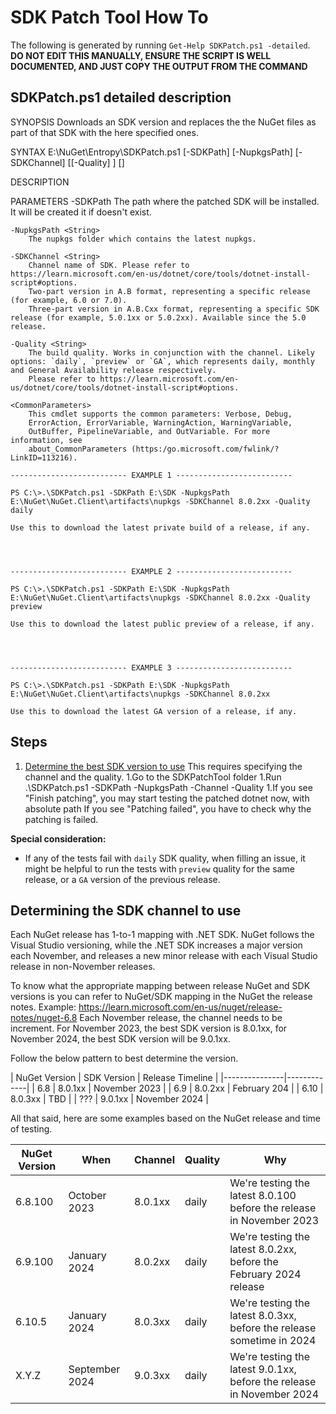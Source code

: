 # SDK Patch Tool How To

The following is generated by running `Get-Help SDKPatch.ps1 -detailed`. **DO NOT EDIT THIS MANUALLY, ENSURE THE SCRIPT IS WELL DOCUMENTED, AND JUST COPY THE OUTPUT FROM THE COMMAND**

## SDKPatch.ps1 detailed description
    
SYNOPSIS
    Downloads an SDK version and replaces the the NuGet files as part of that SDK with the here specified ones.
    
    
SYNTAX
    E:\NuGet\Entropy\SDKPatch.ps1 [-SDKPath] <String> [-NupkgsPath] <String> [-SDKChannel] <String> [[-Quality] <String>] [<CommonParameters>]
    
    
DESCRIPTION
    

PARAMETERS
    -SDKPath <String>
        The path where the patched SDK will be installed. It will be created it if doesn't exist.
        
    -NupkgsPath <String>
        The nupkgs folder which contains the latest nupkgs.
        
    -SDKChannel <String>
        Channel name of SDK. Please refer to https://learn.microsoft.com/en-us/dotnet/core/tools/dotnet-install-script#options. 
        Two-part version in A.B format, representing a specific release (for example, 6.0 or 7.0). 
        Three-part version in A.B.Cxx format, representing a specific SDK release (for example, 5.0.1xx or 5.0.2xx). Available since the 5.0 release.

    -Quality <String>
        The build quality. Works in conjunction with the channel. Likely options: `daily`, `preview` or `GA`, which represents daily, monthly and General Availability release respectively.
        Please refer to https://learn.microsoft.com/en-us/dotnet/core/tools/dotnet-install-script#options.

    <CommonParameters>
        This cmdlet supports the common parameters: Verbose, Debug,
        ErrorAction, ErrorVariable, WarningAction, WarningVariable,
        OutBuffer, PipelineVariable, and OutVariable. For more information, see
        about_CommonParameters (https:/go.microsoft.com/fwlink/?LinkID=113216).

    -------------------------- EXAMPLE 1 --------------------------

    PS C:\>.\SDKPatch.ps1 -SDKPath E:\SDK -NupkgsPath E:\NuGet\NuGet.Client\artifacts\nupkgs -SDKChannel 8.0.2xx -Quality daily

    Use this to download the latest private build of a release, if any.




    -------------------------- EXAMPLE 2 --------------------------

    PS C:\>.\SDKPatch.ps1 -SDKPath E:\SDK -NupkgsPath E:\NuGet\NuGet.Client\artifacts\nupkgs -SDKChannel 8.0.2xx -Quality preview

    Use this to download the latest public preview of a release, if any.




    -------------------------- EXAMPLE 3 --------------------------

    PS C:\>.\SDKPatch.ps1 -SDKPath E:\SDK -NupkgsPath E:\NuGet\NuGet.Client\artifacts\nupkgs -SDKChannel 8.0.2xx

    Use this to download the latest GA version of a release, if any.

## Steps

1. [Determine the best SDK version to use](#determining-the-sdk-channel-to-use) This requires specifying the channel and the quality.
1.Go to the SDKPatchTool folder
1.Run .\SDKPatch.ps1 -SDKPath <sdk path> -NupkgsPath <nupks path> -Channel <Channel Id> -Quality <quality>
1.If you see "Finish patching", you may start testing the patched dotnet now, with absolute path
  If you see "Patching failed", you have to check why the patching is failed.

**Special consideration:**

- If any of the tests fail with `daily` SDK quality, when filling an issue, it might be helpful to run the tests with `preview` quality for the same release, or a `GA` version of the previous release.

## Determining the SDK channel to use

Each NuGet release has 1-to-1 mapping with .NET SDK.
NuGet follows the Visual Studio versioning, while the .NET SDK increases a major version each November, and releases a new minor release with each Visual Studio release in non-November releases.

To know what the appropriate mapping between release NuGet and SDK versions is you can refer to NuGet/SDK mapping in the NuGet the release notes. Example: <https://learn.microsoft.com/en-us/nuget/release-notes/nuget-6.8>
Each November release, the channel needs to be increment. For November 2023, the best SDK version is 8.0.1xx, for November 2024, the best SDK version will be 9.0.1xx.

Follow the below pattern to best determine the version.

| NuGet Version | SDK Version | Release Timeline |
|---------------|-------------|
| 6.8 |  8.0.1xx | November 2023 |
| 6.9 | 8.0.2xx | February 204 |
| 6.10 | 8.0.3xx | TBD |
| ??? | 9.0.1xx | November 2024 |

All that said, here are some examples based on the NuGet release and time of testing.

| NuGet Version | When | Channel | Quality | Why |
|---------------|------|---------|---------|-----|
| 6.8.100 |October 2023 | 8.0.1xx | daily | We're testing the latest 8.0.100 before the release in November 2023 |
| 6.9.100 | January 2024 | 8.0.2xx | daily | We're testing the latest 8.0.2xx, before the February 2024 release |
| 6.10.5 | January 2024 | 8.0.3xx | daily | We're testing the latest 8.0.3xx, before the release sometime in 2024 |
| X.Y.Z | September 2024 | 9.0.3xx | daily | We're testing the latest 9.0.1xx, before the release in November 2024 |

